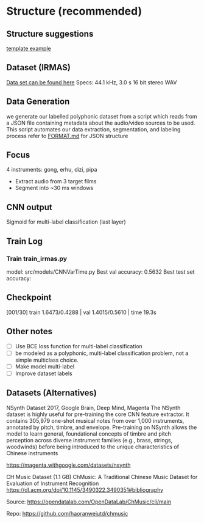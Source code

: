 # Structure (recommended)

## Structure suggestions

[template example](https://github.com/victoresque/pytorch-template)

## Dataset (IRMAS)

[Data set can be found here](https://zenodo.org/records/1290750#.WzCwSRyxXMU)
Specs: 44.1 kHz, 3.0 s 16 bit stereo WAV

## Data Generation

we generate our labelled polyphonic dataset from a script which reads from a JSON file containing metadata about the audio/video sources to be used. 
This script automates our data extraction, segmentation, and labeling process
refer to [FORMAT.md](data/audio/chinese_instruments/sources/FORMAT.md) for JSON structure

## Focus

4 instruments: gong, erhu, dizi, pipa

- Extract audio from 3 target films
- Segment into ~30 ms windows 

## CNN output

Sigmoid for multi-label classification (last layer)

## Train Log

### Train train_irmas.py

model: src/models/CNNVarTime.py
Best val accuracy: 0.5632 
Best test set accuracy: 

## Checkpoint

[001/30] train 1.6473/0.4288 | val 1.4015/0.5610 | time 19.3s

## Other notes

- [ ] Use BCE loss function for multi-label classification
- [ ] be modeled as a polyphonic, multi-label classification problem, not a simple multiclass choice.
- [ ] Make model multi-label
- [ ] Improve dataset labels

## Datasets (Alternatives)

NSynth Dataset 2017, Google Brain, Deep Mind, Magenta
The NSynth dataset is highly useful for pre-training the core CNN feature extractor. It contains 305,979 one-shot musical notes from over 1,000 instruments, annotated by pitch, timbre, and envelope. Pre-training on NSynth allows the model to learn general, foundational concepts of timbre and pitch perception across diverse instrument families (e.g., brass, strings, woodwinds) before being introduced to the unique characteristics of Chinese instruments

https://magenta.withgoogle.com/datasets/nsynth

CH Music Dataset (1.1 GB)
ChMusic: A Traditional Chinese Music Dataset for Evaluation of Instrument Recognition
https://dl.acm.org/doi/10.1145/3490322.3490351#bibliography

Source: https://opendatalab.com/OpenDataLab/ChMusic/cli/main 

Repo: https://github.com/haoranweiutd/chmusic


